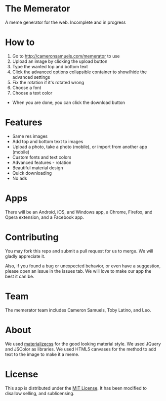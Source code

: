 # The Memerator
A meme generator for the web. Incomplete and in progress

# How to
1. Go to <http://cameronsamuels.com/memerator> to use
2. Upload an image by clicking the upload button
3. Type the wanted top and bottom text
4. Click the advanced options collapsible container to show/hide the advanced settings
5. Fix the rotation if it's rotated wrong
6. Choose a font
7. Choose a text color
- When you are done, you can click the download button

# Features
- Same res images
- Add top and bottom text to images
- Upload a photo, take a photo (mobile), or import from another app (mobile)
- Custom fonts and text colors
- Advanced features - rotation
- Beautiful material design
- Quick downloading
- No ads

# Apps
There will be an Android, iOS, and Windows app, a Chrome, Firefox, and Opera extension, and a Facebook app.

# Contributing
You may fork this repo and submit a pull request for us to merge. We will gladly appreciate it.

Also, if you found a bug or unexpected behavior, or even have a suggestion, please open an issue in the issues tab. We will love to make our app the best it can be.

# Team
The memerator team includes Cameron Samuels, Toby Latino, and Leo.

# About
We used [materializecss](http://materializecss.com) for the good looking material style. We used JQuery and JSColor as libraries. We used HTML5 canvases for the method to add text to the image to make it a meme.

# License
This app is distributed under the [MIT License](LICENSE). It has been modified to disallow selling, and sublicensing.
